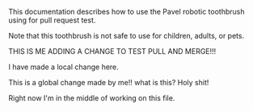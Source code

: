 This documentation describes how to use the Pavel robotic
toothbrush using for pull request test.

Note that this toothbrush is not safe to use for children,
adults, or pets.

THIS IS ME ADDING A CHANGE TO TEST PULL AND MERGE!!!


I have made a local change here.

This is a global change made by me!! what is this? Holy shit!

Right now I'm in the middle of working on this file.